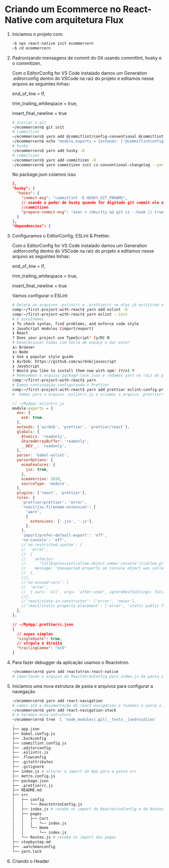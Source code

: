 # Criando um Ecommerce no React-Native com arquitetura Flux

1. Iniciamos o projeto com:

    ```bash
    ~$ npx react-native init ecommercern
    ~$ cd ecommercern
    ```

2. Padronizando mensagens de commit do Git usando commitlint, husky e o commitizen.

   Com o EditorConfig for VS Code instalado damos um Generation .editorconfig dentro do VSCode na raiz do projeto e editamos nesse arquivo as seguintes linhas:

   end_of_line = lf,

   trim_trailing_whitespace = true,

   insert_final_newline = true

     ```bash
     # iniciar o git
     ~/ecommercern$ git init
     # commitlint
     ~/ecommercern$ yarn add @commitlint/config-conventional @commitlint/cli -D
     ~/ecommercern$ echo "module.exports = {extends: ['@commitlintconfig-conventional']}" > commitlint.config.js
     # husky
     ~/ecommercern$ yarn add husky -D
     # commitizen
     ~/ecommercern$ yarn add commitizen -D
     ~/ecommercern$ yarn commitizen init cz-conventional-changelog --yarn --dev--exact
     ```

   No package.json colamos isso

    ```json
    },
    "husky": {
      "hooks": {
        "commit-msg": "commitlint -E HUSKY_GIT_PARAMS",
        // usando o poder do husky quando for digitado git commit ele executa o
        //commitizen
        "prepare-commit-msg": "exec < /dev/tty && git cz --hook || true"
      }
    },
    "dependencies": {
    ```

3. Configuramos o EditorConfig, ESLint & Prettier.

   Com o EditorConfig for VS Code instalado damos um Generation .editorconfig dentro do VSCode na raiz do projeto e editamos nesse arquivo as seguintes linhas:

   end_of_line = lf,

   trim_trailing_whitespace = true,

   insert_final_newline = true

   Vamos configurar o ESLint

    ```bash
    # Delete os arquivos .eslintrc e .prettierrc se eles já existirem no projeto
    comp:~/first-project-with-react$ yarn add eslint -D
    comp:~/first-project-with-react$ yarn eslint --init
    # E escolhemos
    ❯ To check syntax, find problems, and enforce code style
    ❯ JavaScript modules (import/export)
    ❯ React
    ? Does your project use TypeScript? (y/N) N
    # Deselecionar todos com tecla de espaço e dar enter
    ❯○ Browser
    ❯○ Node
    ❯ Use a popular style guide
    ❯ Airbnb: https://github.com/airbnb/javascript
    ❯ JavaScript
    ? Would you like to install them now with npm? (Y/n) Y
    # Removemos o arquivo package-lock.json e rodamos yarn na raiz do projeto
    comp:~/first-project-with-react$ yarn
    # Damos continuação configurando o Prettier
    comp:~/first-project-with-react$ yarn add prettier eslint-config-prettiereslint-plugin-prettier babel-eslint -D
    #  Vamos para o arquivo .eslintrc.js e criamos o arquivo .prettierrc
    ```

    ```js
    // ~/MyApp/.eslintrc.js
    module.exports = {
      env: {
        es6: true,
      },
      extends: ['airbnb', 'prettier', 'prettier/react'],
      globals: {
        Atomics: 'readonly',
        SharedArrayBuffer: 'readonly',
        __DEV__: 'readonly',
      },
      parser: 'babel-eslint',
      parserOptions: {
        ecmaFeatures: {
          jsx: true,
        },
        ecmaVersion: 2018,
        sourceType: 'module',
      },
      plugins: ['react', 'prettier'],
      rules: {
        'prettier/prettier': 'error',
        'react/jsx-filename-extension': [
          'warn',
          {
            extensions: ['.jsx', '.js'],
          },
        ],
        'import/prefer-default-export': 'off',
        'no-console': 'off',
        //'no-restricted-syntax': [
        //  'error',
        //  {
        //    selector:
        //      "CallExpression[callee.object.name='console'][callee.propertyname!=/^(log|warn|error|info|trace)$/]",
        //    message: 'Unexpected property on console object was called',
        //  },
        //],
        //'no-unused-vars': [
        //  'error',
        //  { vars: 'all', args: 'after-used', ignoreRestSiblings: false },
        //],
        //'react/state-in-constructor': ['error', 'never'],
        //'react/static-property-placement': ['error', 'static public field'],
      },
    };
    ```

    ```json
    // ~/MyApp/.prettierrc.json
    {
      // aspas simples
      "singleQuote": true,
      // virgula à direita
      "trailingComma": "es5"
    }
    ```

4. Para fazer debugger da aplicação usamos o Reactotron.

    ```bash
    ~/ecommercern$ yarn add reactotron-react-native
    # importando o arquivo do ReactotronConfig para index.js da pasta src do projeto
    ```

5. Iniciamos uma nova estrutura de pasta e arquivos para configurar a navegação

    ```bash
    ~/ecommercern$ yarn add react-navigation
    # vamos até a documentação do react navigation e fazemos o passo a passo para configura-lo.
    ~/ecommercern$ yarn add react-navigation-stack
    # e teremos essa estrutura
    ~/ecommercern$ tree -I 'node_modules|.git|__tests__|android|ios'
    .
    ├── app.json
    ├── babel.config.js
    ├── .buckconfig
    ├── commitlint.config.js
    ├── .editorconfig
    ├── .eslintrc.js
    ├── .flowconfig
    ├── .gitattributes
    ├── .gitignore
    ├── index.js # alterar o import do App para a pasta src
    ├── metro.config.js
    ├── package.json
    ├── .prettierrc.js
    ├── README.md
    ├── src
    │   ├── config
    │   │   └── ReactotronConfig.js
    │   ├── index.js # recebe os import do ReactotronConfig e do Routes
    │   ├── pages
    │   │   ├── Cart
    │   │   │   └── index.js
    │   │   └── Home
    │   │       └── index.js
    │   └── Routes.js # recebe os import das pages
    ├── stepbystep.md
    ├── .watchmanconfig
    └── yarn.lock
    ```

6. Criando o Header
